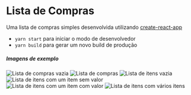 # Lista de Compras

Uma lista de compras simples desenvolvida utilizando [create-react-app](https://github.com/facebookincubator/create-react-app/)

- `yarn start` para iniciar o modo de desenvolvedor
- `yarn build` para gerar um novo build de produção

##### Imagens de exemplo

![Lista de compras vazia](https://cloud.githubusercontent.com/assets/1707493/26757127/0f8e4d0a-4889-11e7-9e07-53f9fd3df987.PNG)
![Lista de compras](https://cloud.githubusercontent.com/assets/1707493/26757129/199ed2f6-4889-11e7-88f5-4b8330ae868e.PNG)
![Lista de itens vazia](https://cloud.githubusercontent.com/assets/1707493/26757130/21a7b102-4889-11e7-9fe5-4effddf7c5d2.PNG)
![Lista de itens com um item sem valor](https://cloud.githubusercontent.com/assets/1707493/26757132/2aa34f46-4889-11e7-99d3-6a76f559f7c1.PNG)
![Lista de itens com um item com valor](https://cloud.githubusercontent.com/assets/1707493/26757134/33568b58-4889-11e7-9b5d-91d4b6e055ba.PNG)
![Lista de itens com vários itens](https://cloud.githubusercontent.com/assets/1707493/26757148/98ea2fe2-4889-11e7-865f-b0ebc9f508a8.jpg)

